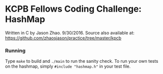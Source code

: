 # KCPB Fellows Coding Challenge: HashMap
Written in C by Jason Zhao.  9/30/2016.
Source also available at: https://github.com/zhaosjason/practice/tree/master/kpcb

### Running
Type `make` to build and `./main` to run the sanity check.  To run your own tests on the hashmap, simply `#include "hashmap.h"` in your test file.

